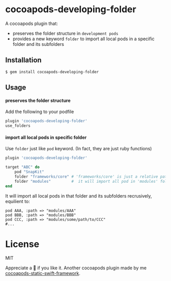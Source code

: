 # cocoapods-developing-folder

A cocoapods plugin that:
- preserves the folder structure in `development pods`
- provides a new keyword `folder` to import all local pods in a specific folder and its subfolders


## Installation

    $ gem install cocoapods-developing-folder

## Usage

#### preserves the folder structure

Add the following to your podfile

```ruby
plugin 'cocoapods-developing-folder'
use_folders
```

####  import all local pods in specific folder

Use `folder` just like `pod` keyword. (In fact, they are just ruby functions)


```ruby
plugin 'cocoapods-developing-folder'

target "ABC" do 
    pod "SnapKit"
    folder "frameworks/core" # 'frameworks/core' is just a relative path to podfile
    folder "modules"         #  it will import all pod in 'modules' folder and its subfolders
end
```

It will import all local pods in that folder and its subfolders recrusively, equilient to:

```
pod AAA, :path => "modules/AAA"
pod BBB, :path => "modules/BBB"
pod CCC, :path => "modules/some/path/to/CCC"
#...
```

# License

MIT

Appreciate a 🌟 if you like it. Another cocoapods plugin made by me [cocoapods-static-swift-framework](https://github.com/leavez/cocoapods-static-swift-framework).

